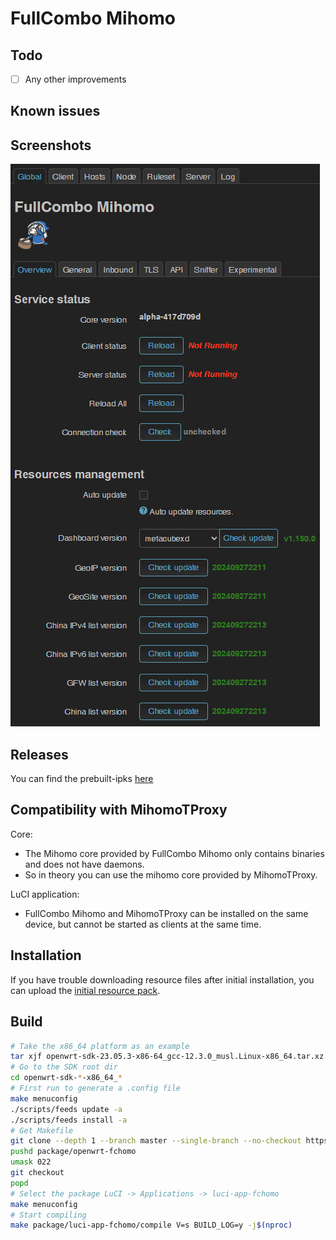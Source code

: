 # FullCombo Mihomo

## Todo

- [ ] Any other improvements

## Known issues

## Screenshots

![global](assets/img/global.png "global")

## Releases

You can find the prebuilt-ipks [here](https://fantastic-packages.github.io/packages/)

## Compatibility with MihomoTProxy

Core:
 + The Mihomo core provided by FullCombo Mihomo only contains binaries and does not have daemons.
 + So in theory you can use the mihomo core provided by MihomoTProxy.

LuCI application:
 + FullCombo Mihomo and MihomoTProxy can be installed on the same device, but cannot be started as clients at the same time.

## Installation

If you have trouble downloading resource files after initial installation, you can upload the [initial resource pack][].

## Build

``` bash
# Take the x86_64 platform as an example
tar xjf openwrt-sdk-23.05.3-x86-64_gcc-12.3.0_musl.Linux-x86_64.tar.xz
# Go to the SDK root dir
cd openwrt-sdk-*-x86_64_*
# First run to generate a .config file
make menuconfig
./scripts/feeds update -a
./scripts/feeds install -a
# Get Makefile
git clone --depth 1 --branch master --single-branch --no-checkout https://github.com/muink/openwrt-fchomo.git package/openwrt-fchomo
pushd package/openwrt-fchomo
umask 022
git checkout
popd
# Select the package LuCI -> Applications -> luci-app-fchomo
make menuconfig
# Start compiling
make package/luci-app-fchomo/compile V=s BUILD_LOG=y -j$(nproc)
```

[initial resource pack]: https://github.com/muink/openwrt-fchomo/raw/refs/heads/initialpack/initial.tgz
